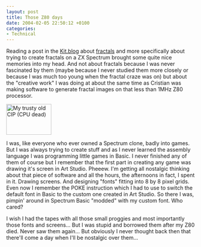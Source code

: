 ```yaml
---
layout: post
title: Those Z80 days
date: 2004-02-05 22:50:12 +0100
categories:
- Technical
---
```

Reading a post in the <a href="http://homepage.mac.com/cpaul/iblog/index.html">Kit.blog</a> about <a href="http://homepage.mac.com/cpaul/iblog/C1156848003/E1870687037/index.html" title="Google celebrating Gaston Maurice Julia">fractals</a> and more specifically about trying to create fractals on a ZX Spectrum brought some quite nice memories into my head. And not about fractals because I was never fascinated by them (maybe because I never studied them more closely or because I was much too young when the fractal craze was on) but about the "creative work" I was doing at about the same time as Cristian was making software to generate fractal images on that less than 1MHz Z80 processor.

<a href="http://www.rusiczki.net/blog/blogpics/electronica_cip.php" onclick="window.open('http://www.rusiczki.net/blog/blogpics/electronica_cip.php','popup','width=640,height=439,scrollbars=no,resizable=no,toolbar=no,directories=no,location=no,menubar=no,status=no,left=0,top=0'); return false"><img src="http://www.rusiczki.net/blog/blogpics/electronica_cip-thumb.jpg" width="120" height="82" border="0" alt="My trusty old CIP (CPU dead)"/></a>

I was, like everyone who ever owned a Spectrum clone, badly into games. But I was always trying to create stuff and as I never learned the assembly language I was programming little games in Basic. I never finished any of them of course but I remember that the first part in creating any game was drawing it's screen in Art Studio. Pheeew. I'm getting all nostalgic thinking about that piece of software and all the hours, the afternoons in fact, I spent in it. Drawing screens. And designing "fonts" fitting into 8 by 8 pixel grids. Even now I remember the POKE instruction which I had to use to switch the default font in Basic to the custom one created in Art Studio. So there I was, pimpin' around in Spectrum Basic "modded" with my custom font. Who cared?

I wish I had the tapes with all those small proggies and most importantly those fonts and screens... But I was stupid and borrowed them after my Z80 died. Never saw them again... But obviously I never thought back then that there'll come a day when I'll be nostalgic over them...

